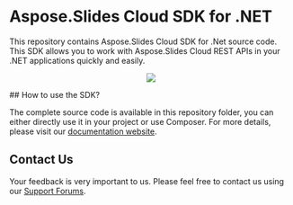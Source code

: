 # Aspose.Slides Cloud SDK for .NET
This repository contains Aspose.Slides Cloud SDK for .Net source code. This SDK allows you to work with Aspose.Slides Cloud REST APIs in your .NET applications quickly and easily.

<p align="center">
  <a title="Download complete Aspose.Slides for Cloud source code" href="https://github.com/asposeslides/Aspose_slides_Cloud/archive/master.zip">
	<img src="https://raw.github.com/AsposeExamples/java-examples-dashboard/master/images/downloadZip-Button-Large.png" />
  </a>
</p>
## How to use the SDK?

The complete source code is available in this repository folder, you can either directly use it in your project or use Composer. For more details, please visit our [documentation website](https://docs.aspose.com/display/slidescloud/Available+SDKs).

## Contact Us
Your feedback is very important to us. Please feel free to contact us using our [Support Forums](https://www.aspose.com/community/forums/).
